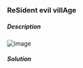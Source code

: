 ### ReSident evil villAge

##### Description

![image](https://user-images.githubusercontent.com/32315604/120188060-38b8c880-c248-11eb-9a5f-219cb5472156.png)

##### Solution
